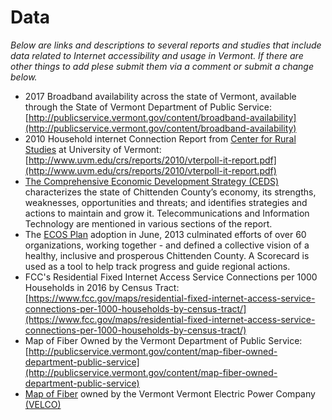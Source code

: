 # Data 
*Below are links and descriptions to several reports and studies that include data related to Internet accessibility and usage in Vermont. If there are other things to add plese submit them via a comment or submit a change below.* 

* 2017 Broadband availability across the state of Vermont, available through the State of Vermont Department of Public Service: [http://publicservice.vermont.gov/content/broadband-availability](http://publicservice.vermont.gov/content/broadband-availability)
* 2010 Household internet Connection Report from [Center for Rural Studies](http://www.uvm.edu/crs/?Page=Census/index.html) at University of Vermont: [http://www.uvm.edu/crs/reports/2010/vterpoll-it-report.pdf](http://www.uvm.edu/crs/reports/2010/vterpoll-it-report.pdf)
* [The Comprehensive Economic Development Strategy (CEDS)](http://accd.vermont.gov/sites/accdnew/files/documents/DED/CEDS/CEDS2020FullReport.pdf) characterizes the state of Chittenden County’s economy, its strengths, weaknesses, opportunities and threats; and identifies strategies and actions to maintain and grow it. Telecommunications and Information Technology are mentioned in various sections of the report.
* The [ECOS Plan](https://embed.resultsscorecard.com/Scorecard/Embed/8502) adoption in June, 2013 culminated efforts of over 60 organizations, working together - and defined a collective vision of a healthy, inclusive and prosperous Chittenden County. A Scorecard is used as a tool to help track progress and guide regional actions.
* FCC's Residential Fixed Internet Access Service Connections per 1000 Households in 2016 by Census Tract: [https://www.fcc.gov/maps/residential-fixed-internet-access-service-connections-per-1000-households-by-census-tract/](https://www.fcc.gov/maps/residential-fixed-internet-access-service-connections-per-1000-households-by-census-tract/)
* Map of Fiber Owned by the Vermont Department of Public Service: [http://publicservice.vermont.gov/content/map-fiber-owned-department-public-service](http://publicservice.vermont.gov/content/map-fiber-owned-department-public-service)
* [Map of Fiber](/images/Velco.png) owned by the Vermont Vermont Electric Power Company [(VELCO)](https://legislature.vermont.gov/assets/Documents/2018/WorkGroups/House%20Energy%20and%20Technology/Overview/W~Kerrick%20Johnson~Velco%20Overview~1-19-2017.pdf)

